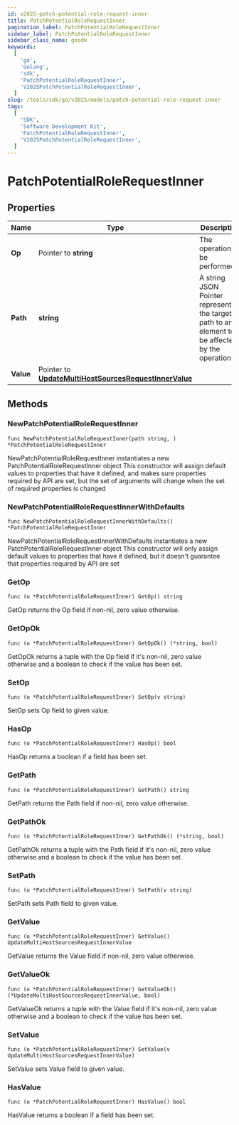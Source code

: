 ```yaml
---
id: v2025-patch-potential-role-request-inner
title: PatchPotentialRoleRequestInner
pagination_label: PatchPotentialRoleRequestInner
sidebar_label: PatchPotentialRoleRequestInner
sidebar_class_name: gosdk
keywords:
  [
    'go',
    'Golang',
    'sdk',
    'PatchPotentialRoleRequestInner',
    'V2025PatchPotentialRoleRequestInner',
  ]
slug: /tools/sdk/go/v2025/models/patch-potential-role-request-inner
tags:
  [
    'SDK',
    'Software Development Kit',
    'PatchPotentialRoleRequestInner',
    'V2025PatchPotentialRoleRequestInner',
  ]
---
```


# PatchPotentialRoleRequestInner

## Properties

| Name | Type | Description | Notes |
| --- | --- | --- | --- |
| **Op** | Pointer to **string** | The operation to be performed | [optional] |
| **Path** | **string** | A string JSON Pointer representing the target path to an element to be affected by the operation |
| **Value** | Pointer to [**UpdateMultiHostSourcesRequestInnerValue**](update-multi-host-sources-request-inner-value) |  | [optional] |

## Methods

### NewPatchPotentialRoleRequestInner

`func NewPatchPotentialRoleRequestInner(path string, ) *PatchPotentialRoleRequestInner`

NewPatchPotentialRoleRequestInner instantiates a new PatchPotentialRoleRequestInner object This constructor will assign default values to properties that have it defined, and makes sure properties required by API are set, but the set of arguments will change when the set of required properties is changed

### NewPatchPotentialRoleRequestInnerWithDefaults

`func NewPatchPotentialRoleRequestInnerWithDefaults() *PatchPotentialRoleRequestInner`

NewPatchPotentialRoleRequestInnerWithDefaults instantiates a new PatchPotentialRoleRequestInner object This constructor will only assign default values to properties that have it defined, but it doesn't guarantee that properties required by API are set

### GetOp

`func (o *PatchPotentialRoleRequestInner) GetOp() string`

GetOp returns the Op field if non-nil, zero value otherwise.

### GetOpOk

`func (o *PatchPotentialRoleRequestInner) GetOpOk() (*string, bool)`

GetOpOk returns a tuple with the Op field if it's non-nil, zero value otherwise and a boolean to check if the value has been set.

### SetOp

`func (o *PatchPotentialRoleRequestInner) SetOp(v string)`

SetOp sets Op field to given value.

### HasOp

`func (o *PatchPotentialRoleRequestInner) HasOp() bool`

HasOp returns a boolean if a field has been set.

### GetPath

`func (o *PatchPotentialRoleRequestInner) GetPath() string`

GetPath returns the Path field if non-nil, zero value otherwise.

### GetPathOk

`func (o *PatchPotentialRoleRequestInner) GetPathOk() (*string, bool)`

GetPathOk returns a tuple with the Path field if it's non-nil, zero value otherwise and a boolean to check if the value has been set.

### SetPath

`func (o *PatchPotentialRoleRequestInner) SetPath(v string)`

SetPath sets Path field to given value.

### GetValue

`func (o *PatchPotentialRoleRequestInner) GetValue() UpdateMultiHostSourcesRequestInnerValue`

GetValue returns the Value field if non-nil, zero value otherwise.

### GetValueOk

`func (o *PatchPotentialRoleRequestInner) GetValueOk() (*UpdateMultiHostSourcesRequestInnerValue, bool)`

GetValueOk returns a tuple with the Value field if it's non-nil, zero value otherwise and a boolean to check if the value has been set.

### SetValue

`func (o *PatchPotentialRoleRequestInner) SetValue(v UpdateMultiHostSourcesRequestInnerValue)`

SetValue sets Value field to given value.

### HasValue

`func (o *PatchPotentialRoleRequestInner) HasValue() bool`

HasValue returns a boolean if a field has been set.
